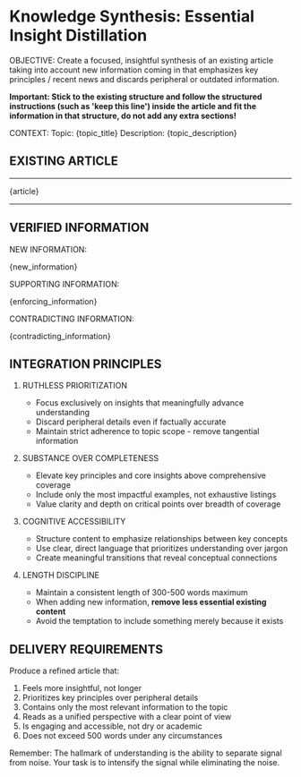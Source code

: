 # Knowledge Synthesis: Essential Insight Distillation

OBJECTIVE: Create a focused, insightful synthesis of an existing article taking into account new information coming in that emphasizes key principles / recent news and discards peripheral or outdated information.

**Important: Stick to the existing structure and follow the structured instructions (such as 'keep this line') inside the article and fit the information in that structure, do not add any extra sections!**

CONTEXT:
Topic: {topic_title}
Description: {topic_description}

## EXISTING ARTICLE

---------------------------------------------------

{article}

---------------------------------------------------

## VERIFIED INFORMATION

NEW INFORMATION:

{new_information}

SUPPORTING INFORMATION:

{enforcing_information}

CONTRADICTING INFORMATION:

{contradicting_information}


## INTEGRATION PRINCIPLES

1. RUTHLESS PRIORITIZATION
   - Focus exclusively on insights that meaningfully advance understanding
   - Discard peripheral details even if factually accurate
   - Maintain strict adherence to topic scope - remove tangential information

2. SUBSTANCE OVER COMPLETENESS
   - Elevate key principles and core insights above comprehensive coverage
   - Include only the most impactful examples, not exhaustive listings
   - Value clarity and depth on critical points over breadth of coverage

3. COGNITIVE ACCESSIBILITY
   - Structure content to emphasize relationships between key concepts
   - Use clear, direct language that prioritizes understanding over jargon
   - Create meaningful transitions that reveal conceptual connections

4. LENGTH DISCIPLINE
   - Maintain a consistent length of 300-500 words maximum
   - When adding new information, **remove less essential existing content**
   - Avoid the temptation to include something merely because it exists

## DELIVERY REQUIREMENTS

Produce a refined article that:

1. Feels more insightful, not longer
2. Prioritizes key principles over peripheral details
3. Contains only the most relevant information to the topic
4. Reads as a unified perspective with a clear point of view
5. Is engaging and accessible, not dry or academic
6. Does not exceed 500 words under any circumstances

Remember: The hallmark of understanding is the ability to separate signal from noise. Your task is to intensify the signal while eliminating the noise.
